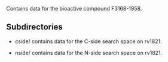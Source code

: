 Contains data for the bioactive compound F3168-1958.

## Subdirectories

- cside/ contains data for the C-side search space on rv1821.

- nside/ contains data for the N-side search space on rv1821.

